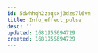```yaml
---
id: 5dwhhqh2zaqsxj3dzs7l6vm
title: Info_effect_pulse
desc: ''
updated: 1681955694729
created: 1681955694729
---
```

